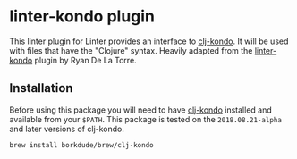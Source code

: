 # linter-kondo plugin

This linter plugin for Linter provides an interface to [clj-kondo](https://github.com/borkdude/clj-kondo). It will be used with files that have the "Clojure" syntax. Heavily adapted from the [linter-kondo](https://github.com/rgdelato/linter-joker) plugin by Ryan De La Torre.

## Installation

Before using this package you will need to have [clj-kondo](https://github.com/borkdude/clj-kondo) installed and available from your `$PATH`. This package is tested on the `2018.08.21-alpha` and later versions of clj-kondo.

```
brew install borkdude/brew/clj-kondo
```
